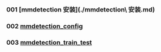 
### 001 [mmdetection 安装](./mmdetection\\ 安装.md)
### 002 [mmdetection_config](./mmdetection_config.md)
### 003 [mmdetection_train_test](./mmdetection_train_test.md)
